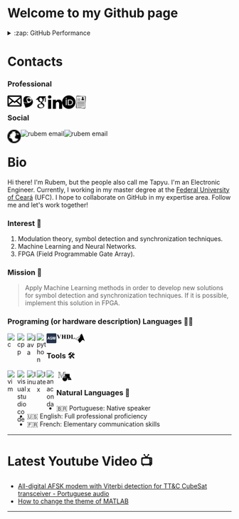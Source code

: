 <!--
**tapyu/tapyu** is a ✨ _special_ ✨ repository because its `README.md` (this file) appears on your GitHub profile.

Here are some ideas to get you started:

- 🔭 I’m currently working on ...
- 🌱 I’m currently learning ...
- 👯 I’m looking to collaborate on ...
- 🤔 I’m looking for help with ...
- 💬 Ask me about ...
- 📫 How to reach me: ...
- 😄 Pronouns: ...
- ⚡ Fun fact: ...

That is what I'm using to make the this Markdown:

- Shelds.io: https://github.com/badges/shields

-->

<h1>Welcome to my Github page</h1>

<details>
  <summary>:zap: GitHub Performance</summary>
  
  <p align='center'>
    <img src="https://img.shields.io/github/followers/tapyu?style=social"></a>
  </p>
  <img align="left" alt="codeSTACKr's GitHub Stats" src="https://github-readme-stats.codestackr.vercel.app/api?username=tapyu&show_icons=true&count_private=true&theme=tokyonight" />
  
  <br/>
  <br/>
  <br/>
  <br/>
  <br/>
  <br/>
  <br/>
  <br/>
  <br/>
  
  ### Recent GitHub Activity
  <!--START_SECTION:activity-->
1. 🗣 Commented on [#1](https://github.com/tapyu/clac/issues/1) in [tapyu/clac](https://github.com/tapyu/clac)
2. 🎉 Merged PR [#1](https://github.com/tapyu/clac/pull/1) in [tapyu/clac](https://github.com/tapyu/clac)
3. 🗣 Commented on [#2334](https://github.com/James-Yu/LaTeX-Workshop/issues/2334) in [James-Yu/LaTeX-Workshop](https://github.com/James-Yu/LaTeX-Workshop)
4. ❗️ Opened issue [#2580](https://github.com/James-Yu/LaTeX-Workshop/issues/2580) in [James-Yu/LaTeX-Workshop](https://github.com/James-Yu/LaTeX-Workshop)
5. 🗣 Commented on [#2334](https://github.com/James-Yu/LaTeX-Workshop/issues/2334) in [James-Yu/LaTeX-Workshop](https://github.com/James-Yu/LaTeX-Workshop)
<!--END_SECTION:activity-->

</details>

# Contacts

### Professional

[<img align="left" alt="rubem email" height="25" width="32px" src="https://raw.githubusercontent.com/tapyu/tapyu/master/figs/email.png" />][email]
[<img align="left" alt="rubem lattes" height="30" src="https://raw.githubusercontent.com/tapyu/tapyu/master/figs/lattes.png" />][lattes]
[<img align="left" alt="rubem scholar" height="30" src="https://raw.githubusercontent.com/tapyu/tapyu/master/figs/google%20scholar.png" />][scholar]
[<img align="left" alt="rubem linkedin" height="30" src="https://raw.githubusercontent.com/tapyu/tapyu/dc58705fdabefd1e2aacabb99db063bfa1bb9426/figs/linkedin.svg" />][linkedin]
[<img align="left" alt="rubem orcid" height="30" src="https://raw.githubusercontent.com/tapyu/tapyu/master/figs/orcid.png" />][orcid]
[<img align="left" alt="rubem cv" height="30" src="https://raw.githubusercontent.com/tapyu/tapyu/master/figs/cv.png" />][cv]
<br/>

### Social

[<img align="left" alt="rubem email" height="30" src="https://raw.githubusercontent.com/iconic/open-iconic/master/svg/globe.svg" />][pepe]
[<img align="left" alt="rubem email" height="30" src="https://cdn.jsdelivr.net/npm/simple-icons@v3/icons/youtube.svg" />][youtube]
[<img align="left" alt="rubem email" height="30" src="https://cdn.jsdelivr.net/npm/simple-icons@v3/icons/instagram.svg" />][instagram]
<br/>

# Bio
Hi there! I'm Rubem, but the people also call me Tapyu. I'm an Electronic Engineer. Currently, I working in my master degree at the [Federal University of Ceará][UFCwebsite] (UFC). I hope to collaborate on GitHub in my expertise area. Follow me and let's work together!

### Interest 🧠
1. Modulation theory, symbol detection and synchronization techniques. 
1. Machine Learning and Neural Networks.
1. FPGA (Field Programmable Gate Array).

### Mission 🦾
> Apply Machine Learning methods in order to develop new solutions for symbol detection and synchronization techniques. If it is possible, implement this solution in FPGA.

### Programing (or hardware description) Languages 👨‍💻

[<img align="left" alt="c" width="22px" src="https://cdn.jsdelivr.net/npm/simple-icons@v3/icons/c.svg" />][cweb]
[<img align="left" alt="cpp" width="22px" src="https://cdn.jsdelivr.net/npm/simple-icons@v3/icons/cplusplus.svg" />][cppweb]
[<img align="left" alt="java" width="22px" src="https://cdn.jsdelivr.net/npm/simple-icons@v3/icons/java.svg" />][javaweb]
[<img align="left" alt="python" width="22px" src="https://cdn.jsdelivr.net/npm/simple-icons@v3/icons/python.svg" />][pythonweb]
[<img align="left" alt="assembly" width="22px" src="https://raw.githubusercontent.com/tapyu/tapyu/master/figs/assembly.png" />][assemblyweb]
[<img align="left" alt="VHDL" width="42px" src="https://raw.githubusercontent.com/tapyu/tapyu/master/figs/VHDL.jfif" />][VHDLweb]
[<img align="left" alt="matlab" width="22px" src="https://raw.githubusercontent.com/tapyu/tapyu/master/figs/matlab.png" />][matlabweb]
<!-- - R -->
<!-- - UNIX Shell scripting https://raw.githubusercontent.com/github/explore/80688e429a7d4ef2fca1e82350fe8e3517d3494d/topics/terminal/terminal.png -->
<br/>

### Tools 🛠

[<img align="left" alt="vim" width="22px" src="https://cdn.jsdelivr.net/npm/simple-icons@v3/icons/vim.svg" />][vimweb]
[<img align="left" alt="visual studio code" width="22px" src="https://cdn.jsdelivr.net/npm/simple-icons@v3/icons/visualstudiocode.svg" />][vscodeweb]
[<img align="left" alt="linux" width="22px" src="https://cdn.jsdelivr.net/npm/simple-icons@v3/icons/linux.svg" />][linuxweb]
[<img align="left" alt="latex" width="22px" src="https://cdn.jsdelivr.net/npm/simple-icons@v3/icons/latex.svg" />][latexweb]
[<img align="left" alt="anaconda" width="22px" src="https://cdn.jsdelivr.net/npm/simple-icons@v3/icons/anaconda.svg" />][anacondaweb]
[<img align="left" alt="anaconda" width="38px" src="http://raw.githubusercontent.com/ManimCommunity/manim/master/logo/monochromatic/monochromatic_black.svg" />][manim-communityweb]
<br/>
### Natural Languages 👅
- :brazil: Portuguese: Native speaker
- :us: English: Full professional proficiency
- :fr: French: Elementary communication skills

----
# Latest Youtube Video 📺
<!-- YOUTUBE:START -->
- [All-digital AFSK modem with Viterbi detection for TT&C CubeSat transceiver - Portuguese audio](https://www.youtube.com/watch?v=FN3arSivyLI)
- [How to change the theme of MATLAB](https://www.youtube.com/watch?v=-ZjhzlEbLko)
<!-- YOUTUBE:END -->

<audio id="audio_play">
    <source src="https://raw.githubusercontent.com/tapyu/tapyu/master/figs/tapyu.m4a" type="audio/m4a" />
</audio>

---
<!-- [![Top Langs](https://github-readme-stats.vercel.app/api/top-langs/?username=tapyu&layout=compact)](https://github.com/anuraghazra/github-readme-stats) -->

[UFCwebsite]: http://www.ufc.br/
[email]: mailto:rubem.engenharia@gmail.com
[lattes]: http://lattes.cnpq.br/0717252455115225
[scholar]: https://scholar.google.com.br/citations?user=Kj6Gzs4AAAAJ&hl=pt-BR&oi=sra
[linkedin]: https://www.linkedin.com/in/rubem-pacelli/
[orcid]: https://orcid.org/0000-0001-5933-8565
[cv]: https://github.com/tapyu/tapyu/blob/master/cv/Latex/cv.pdf
[pepe]: https://raw.githubusercontent.com/tapyu/tapyu/master/figs/pepe.jpg
[youtube]: https://www.youtube.com/channel/UCn1nfBWKVmvPvTsAH5Agf6Q
[instagram]: https://www.instagram.com/rubempacelli/
[manim-communityweb]: https://github.com/ManimCommunity/manim
[cweb]: https://en.wikipedia.org/wiki/C_(programming_language)
[cppweb]: https://en.wikipedia.org/wiki/C%2B%2B
[javaweb]: https://en.wikipedia.org/wiki/Java_(programming_language)
[pythonweb]: https://www.python.org/
[assemblyweb]: https://en.wikipedia.org/wiki/Assembly_language
[VHDLweb]: https://en.wikipedia.org/wiki/VHDL
[matlabweb]:https://www.mathworks.com/products/matlab.html
[anacondaweb]: https://www.anaconda.com/
[latexweb]: https://www.latex-project.org/
[linuxweb]: https://www.linux.org/
[vscodeweb]: https://code.visualstudio.com/
[vimweb]: https://www.vim.org/
